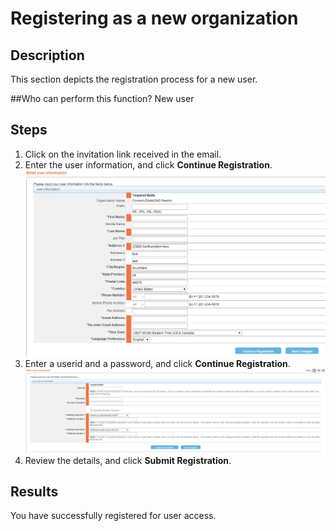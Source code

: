 # Registering as a new organization

## Description
This section depicts the registration process for a new user.

##Who can perform this function?
New user

## Steps
1.	Click on the invitation link received in the email. 
2.	Enter the user information, and click **Continue Registration**.
![](ur-2.png)
3. Enter a userid and a password, and click **Continue Registration**.
![](ur-3.png)
4. Review the details, and click **Submit Registration**.

## Results
You have successfully registered for user access.